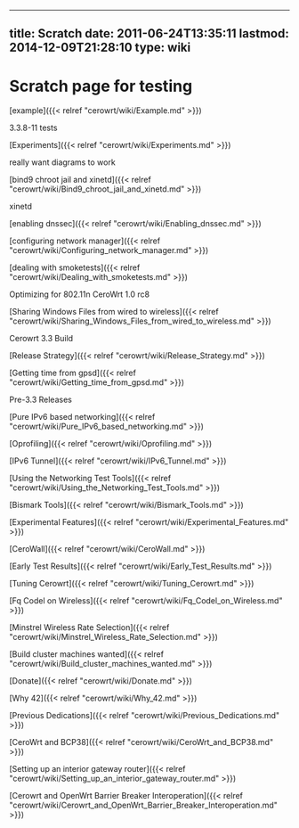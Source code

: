 
---
title: Scratch
date: 2011-06-24T13:35:11
lastmod: 2014-12-09T21:28:10
type: wiki
---
Scratch page for testing
========================

[example]({{< relref "cerowrt/wiki/Example.md" >}})

<link>3.3.8-11 tests</link>

[Experiments]({{< relref "cerowrt/wiki/Experiments.md" >}})

really want diagrams to work

[bind9 chroot jail and xinetd]({{< relref "cerowrt/wiki/Bind9_chroot_jail_and_xinetd.md" >}})

<link>xinetd</link>

[enabling dnssec]({{< relref "cerowrt/wiki/Enabling_dnssec.md" >}})

[configuring network manager]({{< relref "cerowrt/wiki/Configuring_network_manager.md" >}})

[dealing with smoketests]({{< relref "cerowrt/wiki/Dealing_with_smoketests.md" >}})

<link>Optimizing for 802.11n</link>

<link>CeroWrt 1.0 rc8</link>

[Sharing Windows Files from wired to wireless]({{< relref "cerowrt/wiki/Sharing_Windows_Files_from_wired_to_wireless.md" >}})

<link>Cerowrt 3.3 Build</link>

[Release Strategy]({{< relref "cerowrt/wiki/Release_Strategy.md" >}})

[Getting time from gpsd]({{< relref "cerowrt/wiki/Getting_time_from_gpsd.md" >}})

<link>Pre-3.3 Releases</link>

[Pure IPv6 based networking]({{< relref "cerowrt/wiki/Pure_IPv6_based_networking.md" >}})

[Oprofiling]({{< relref "cerowrt/wiki/Oprofiling.md" >}})

[IPv6 Tunnel]({{< relref "cerowrt/wiki/IPv6_Tunnel.md" >}})

[Using the Networking Test Tools]({{< relref "cerowrt/wiki/Using_the_Networking_Test_Tools.md" >}})

[Bismark Tools]({{< relref "cerowrt/wiki/Bismark_Tools.md" >}})

[Experimental Features]({{< relref "cerowrt/wiki/Experimental_Features.md" >}})

[CeroWall]({{< relref "cerowrt/wiki/CeroWall.md" >}})

[Early Test Results]({{< relref "cerowrt/wiki/Early_Test_Results.md" >}})

[Tuning Cerowrt]({{< relref "cerowrt/wiki/Tuning_Cerowrt.md" >}})

[Fq Codel on Wireless]({{< relref "cerowrt/wiki/Fq_Codel_on_Wireless.md" >}})

[Minstrel Wireless Rate Selection]({{< relref "cerowrt/wiki/Minstrel_Wireless_Rate_Selection.md" >}})

[Build cluster machines wanted]({{< relref "cerowrt/wiki/Build_cluster_machines_wanted.md" >}})

[Donate]({{< relref "cerowrt/wiki/Donate.md" >}})

[Why 42]({{< relref "cerowrt/wiki/Why_42.md" >}})

[Previous Dedications]({{< relref "cerowrt/wiki/Previous_Dedications.md" >}})

[CeroWrt and BCP38]({{< relref "cerowrt/wiki/CeroWrt_and_BCP38.md" >}})

[Setting up an interior gateway router]({{< relref "cerowrt/wiki/Setting_up_an_interior_gateway_router.md" >}})

[Cerowrt and OpenWrt Barrier Breaker Interoperation]({{< relref "cerowrt/wiki/Cerowrt_and_OpenWrt_Barrier_Breaker_Interoperation.md" >}})

